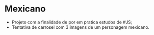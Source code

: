 # Mexicano
* Projeto com a finalidade de por em pratica estudos de #JS;
* Tentativa de carrosel com 3 imagens de um personagem mexicano.
